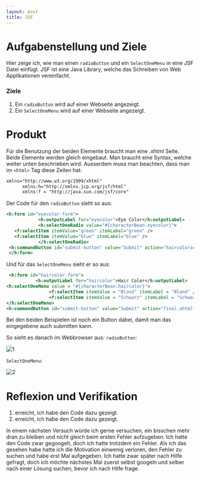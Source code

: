 ```yaml
---
layout: post
title: JSF
---
```


# Aufgabenstellung und Ziele #
Hier zeige ich, wie man einen `radioButton` und ein `SelectOneMenu` in eine JSF Datei einfügt. JSF ist eine Java Library, welche das Schreiben von Web Applikationen vereinfacht. 

### Ziele ###
1. Ein `radioButton` wird auf einer Webseite angezeigt.
2. Ein `SelectOneMenu` wird auf einer Webseite angezeigt.

# Produkt
Für die Benutzung der beiden Elemente braucht man eine .xhtml Seite.
Beide Elemente werden gleich eingebaut. Man braucht eine Syntax, welche weiter unten beschrieben wird. Ausserdem muss man beachten, dass man im `<html>` Tag diese Zeilen hat:
```xml
xmlns="http://www.w3.org/1999/xhtml"
      xmlns:h="http://xmlns.jcp.org/jsf/html"
      xmlns:f = "http://java.sun.com/jsf/core"

```
      
Der Code für den `radioButton` sieht so aus:
```xml
<h:form id="eyecolor-form">
            <h:outputLabel for="eyecolor">Eye Color</h:outputLabel>
            <h:selectOneRadio value="#{characterBean.eyecolor}">
   <f:selectItem itemValue="green" itemLabel="green" />
   <f:selectItem itemValue="blue" itemLabel="blue" />  
            </h:selectOneRadio>
 <h:commandButton id="submit-button" value="Submit" action="haircolorselector.xhtml"></h:commandButton>
 </h:form>
 ```
 Und für das `SelectOneMenu` sieht er so aus:
 ```xml
  <h:form id="haircolor-form">
            <h:outputLabel for="haircolor">Hair Color</h:outputLabel>
 <h:selectOneMenu value = "#{characterBean.haircolor}"> 
                 <f:selectItem itemValue = "Blond" itemLabel = "Blond" /> 
                 <f:selectItem itemValue = "Schwarz" itemLabel = "Schwarz" /> 
</h:selectOneMenu> 	
 <h:commandButton id="submit-button" value="Submit" action="final.xhtml"></h:commandButton>        </h:form>
 ```
 Bei den beiden Beispielen ist noch ein Button dabei, damit man das eingegebene auch submitten kann.
 
 So sieht es danach im Webbrowser aus:
 `radioButton`:
 
 
 
 
 ![1](https://user-images.githubusercontent.com/54060230/131361824-dc812db3-f0c0-48c1-9d15-668ca95e9e2b.JPG)


 `SelectOneMenu`:
 
 
 
 
 
 ![2](https://user-images.githubusercontent.com/54060230/131361844-58f67ec9-134d-4f44-bbad-4693a3f4fc29.JPG)
 
 # Reflexion und Verifikation #
 1. erreicht, ich habe den Code dazu gezeigt.
 2. erreicht, ich habe den Code dazu gezeigt.
  
In einem nächsten Versuch würde ich gerne versuchen, ein bisschen mehr dran zu bleiben und nicht gleich beim ersten Fehler aufzugeben. Ich hatte den Code zwar gegoogelt, doch ich hatte trotzdem ein Fehler. Als ich das gesehen habe hatte ich die Motivation einwenig verloren, den Fehler zu suchen und habe erst Mal aufgegeben. Ich hatte zwar später nach Hilfe gefragt, doch ich möchte nächstes Mal zuerst selbst googeln und selber nach einer Lösung suchen, bevor ich nach Hilfe frage.
